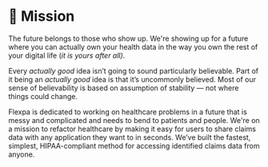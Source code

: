 # 🌠 Mission

The future belongs to those who show up. We're showing up for a future where you can actually own your health data in the way you own the rest of your digital life (_it is_ _yours after all)_.

Every _actually_ _good_ idea isn’t going to sound particularly believable. Part of it being an _actually good_ idea is that it’s uncommonly believed. Most of our sense of believability is based on assumption of stability — not where things could change.

Flexpa is dedicated to working on healthcare problems in a future that is messy and complicated and needs to bend to patients and people. We're on a mission to refactor healthcare by making it easy for users to share claims data with any application they want to in seconds. We’ve built the fastest, simplest, HIPAA-compliant method for accessing identified claims data from anyone.

###
